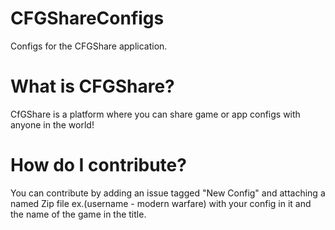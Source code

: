 # CFGShareConfigs
Configs for the CFGShare application.

# What is CFGShare?
CfGShare is a platform where you can share game or app configs with anyone in the world!

# How do I contribute?
You can contribute by adding an issue tagged "New Config" and attaching a named Zip file ex.(username - modern warfare) with your config in it and the name of the game in the title.
